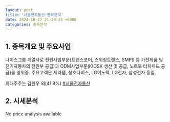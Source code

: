 ```yaml
---
layout: post
title: '서울전자통신 종목분석'
date: 2024-10-27 21:20:23 +0900
categories: 종목분석
---
```


## 1. 종목개요 및 주요사업

나이스그룹 계열사로 전원사업부문(트랜스포머, 스위칭트랜스, SMPS 등 가전제품 및 전기자동차의 전원부 공급)과 ODM사업부문(KIOSK 생산 및 공급, 노트북 터치패드 공급)을 영위중. 주요고객은 세라젬, 청호나이스, LG이노텍, LG전자, 삼성전자 등임.

최대주주는 김원우 외(41.9%)
[#서울전자통신](#)

## 2. 시세분석

No price analysis available
